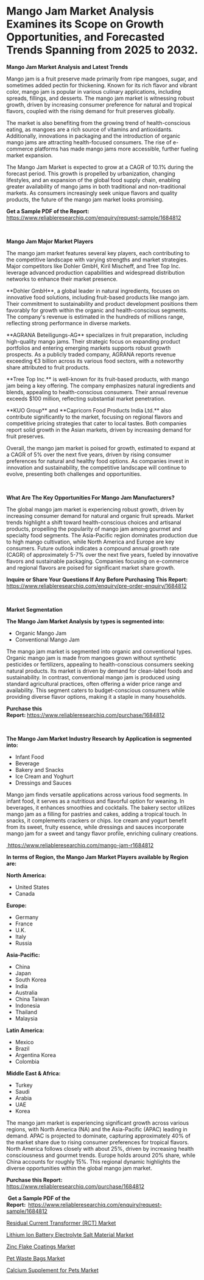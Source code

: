 <p><h1>Mango Jam Market Analysis Examines its Scope on Growth Opportunities, and Forecasted Trends Spanning from 2025 to 2032.</h1></p><p><strong>Mango Jam Market Analysis and Latest Trends</strong></p>
<p><p>Mango jam is a fruit preserve made primarily from ripe mangoes, sugar, and sometimes added pectin for thickening. Known for its rich flavor and vibrant color, mango jam is popular in various culinary applications, including spreads, fillings, and desserts. The mango jam market is witnessing robust growth, driven by increasing consumer preference for natural and tropical flavors, coupled with the rising demand for fruit preserves globally.</p><p>The market is also benefiting from the growing trend of health-conscious eating, as mangoes are a rich source of vitamins and antioxidants. Additionally, innovations in packaging and the introduction of organic mango jams are attracting health-focused consumers. The rise of e-commerce platforms has made mango jams more accessible, further fueling market expansion.</p><p>The Mango Jam Market is expected to grow at a CAGR of 10.1% during the forecast period. This growth is propelled by urbanization, changing lifestyles, and an expansion of the global food supply chain, enabling greater availability of mango jams in both traditional and non-traditional markets. As consumers increasingly seek unique flavors and quality products, the future of the mango jam market looks promising.</p></p>
<p><strong>Get a Sample PDF of the Report:&nbsp;</strong> <a href="https://www.reliableresearchiq.com/enquiry/request-sample/1684812?utm_campaign=1870&utm_medium=2&utm_source=Github&utm_content=ia&utm_term=26032025&utm_id=mango-jam">https://www.reliableresearchiq.com/enquiry/request-sample/1684812</a></p>
<p>&nbsp;</p>
<p><strong>Mango Jam Major Market Players</strong></p>
<p><p>The mango jam market features several key players, each contributing to the competitive landscape with varying strengths and market strategies. Major competitors like Dohler GmbH, Kiril Mischeff, and Tree Top Inc. leverage advanced production capabilities and widespread distribution networks to enhance their market presence.</p><p>**Dohler GmbH**, a global leader in natural ingredients, focuses on innovative food solutions, including fruit-based products like mango jam. Their commitment to sustainability and product development positions them favorably for growth within the organic and health-conscious segments. The company's revenue is estimated in the hundreds of millions range, reflecting strong performance in diverse markets.</p><p>**AGRANA Beteiligungs-AG** specializes in fruit preparation, including high-quality mango jams. Their strategic focus on expanding product portfolios and entering emerging markets supports robust growth prospects. As a publicly traded company, AGRANA reports revenue exceeding €3 billion across its various food sectors, with a noteworthy share attributed to fruit products.</p><p>**Tree Top Inc.** is well-known for its fruit-based products, with mango jam being a key offering. The company emphasizes natural ingredients and blends, appealing to health-conscious consumers. Their annual revenue exceeds $100 million, reflecting substantial market penetration.</p><p>**KUO Group** and **Capricorn Food Products India Ltd.** also contribute significantly to the market, focusing on regional flavors and competitive pricing strategies that cater to local tastes. Both companies report solid growth in the Asian markets, driven by increasing demand for fruit preserves.</p><p>Overall, the mango jam market is poised for growth, estimated to expand at a CAGR of 5% over the next five years, driven by rising consumer preferences for natural and healthy food options. As companies invest in innovation and sustainability, the competitive landscape will continue to evolve, presenting both challenges and opportunities.</p></p>
<p>&nbsp;</p>
<p><strong>What Are The Key Opportunities For Mango Jam Manufacturers?</strong></p>
<p><p>The global mango jam market is experiencing robust growth, driven by increasing consumer demand for natural and organic fruit spreads. Market trends highlight a shift toward health-conscious choices and artisanal products, propelling the popularity of mango jam among gourmet and specialty food segments. The Asia-Pacific region dominates production due to high mango cultivation, while North America and Europe are key consumers. Future outlook indicates a compound annual growth rate (CAGR) of approximately 5-7% over the next five years, fueled by innovative flavors and sustainable packaging. Companies focusing on e-commerce and regional flavors are poised for significant market share growth.</p></p>
<p><strong>Inquire or Share Your Questions If Any Before Purchasing This Report:</strong> <a href="https://www.reliableresearchiq.com/enquiry/pre-order-enquiry/1684812?utm_campaign=1870&utm_medium=2&utm_source=Github&utm_content=ia&utm_term=26032025&utm_id=mango-jam">https://www.reliableresearchiq.com/enquiry/pre-order-enquiry/1684812</a></p>
<p>&nbsp;</p>
<p><strong>Market Segmentation</strong></p>
<p><strong>The Mango Jam Market Analysis by types is segmented into:</strong></p>
<p><ul><li>Organic Mango Jam</li><li>Conventional Mango Jam</li></ul></p>
<p><p>The mango jam market is segmented into organic and conventional types. Organic mango jam is made from mangoes grown without synthetic pesticides or fertilizers, appealing to health-conscious consumers seeking natural products. Its market is driven by demand for clean-label foods and sustainability. In contrast, conventional mango jam is produced using standard agricultural practices, often offering a wider price range and availability. This segment caters to budget-conscious consumers while providing diverse flavor options, making it a staple in many households.</p></p>
<p><strong>Purchase this Report:&nbsp;</strong><a href="https://www.reliableresearchiq.com/purchase/1684812?utm_campaign=1870&utm_medium=2&utm_source=Github&utm_content=ia&utm_term=26032025&utm_id=mango-jam">https://www.reliableresearchiq.com/purchase/1684812</a></p>
<p>&nbsp;</p>
<p><strong>The Mango Jam Market Industry Research by Application is segmented into:</strong></p>
<p><ul><li>Infant Food</li><li>Beverage</li><li>Bakery and Snacks</li><li>Ice Cream and Yoghurt</li><li>Dressings and Sauces</li></ul></p>
<p><p>Mango jam finds versatile applications across various food segments. In infant food, it serves as a nutritious and flavorful option for weaning. In beverages, it enhances smoothies and cocktails. The bakery sector utilizes mango jam as a filling for pastries and cakes, adding a tropical touch. In snacks, it complements crackers or chips. Ice cream and yogurt benefit from its sweet, fruity essence, while dressings and sauces incorporate mango jam for a sweet and tangy flavor profile, enriching culinary creations.</p></p>
<p><a href="https://www.reliableresearchiq.com/mango-jam-r1684812?utm_campaign=1870&utm_medium=2&utm_source=Github&utm_content=ia&utm_term=26032025&utm_id=mango-jam">&nbsp;https://www.reliableresearchiq.com/mango-jam-r1684812</a></p>
<p><strong>In terms of Region, the Mango Jam Market Players available by Region are:</strong></p>
<p>
    <p> <strong> North America: </strong>
        <ul>
            <li>United States</li>
            <li>Canada</li>
        </ul>
        </p> 
    <p> <strong> Europe: </strong>
        <ul>
            <li>Germany</li>
            <li>France</li>
            <li>U.K.</li>
            <li>Italy</li>
            <li>Russia</li>
        </ul>
        </p> 
    <p> <strong> Asia-Pacific: </strong>
        <ul>
            <li>China</li>
            <li>Japan</li>
            <li>South Korea</li>
            <li>India</li>
            <li>Australia</li>
            <li>China Taiwan</li>
            <li>Indonesia</li>
            <li>Thailand</li>
            <li>Malaysia</li>
        </ul>
        </p> 
    <p> <strong> Latin America: </strong>
        <ul>
            <li>Mexico</li>
            <li>Brazil</li>
            <li>Argentina Korea</li>
            <li>Colombia</li>
        </ul>
        </p> 
    <p> <strong> Middle East & Africa: </strong>
        <ul>
            <li>Turkey</li>
            <li>Saudi</li>
            <li>Arabia</li>
            <li>UAE</li>
            <li>Korea</li>
        </ul>
    </p>
    </p>
<p><p>The mango jam market is experiencing significant growth across various regions, with North America (NA) and the Asia-Pacific (APAC) leading in demand. APAC is projected to dominate, capturing approximately 40% of the market share due to rising consumer preferences for tropical flavors. North America follows closely with about 25%, driven by increasing health consciousness and gourmet trends. Europe holds around 20% share, while China accounts for roughly 15%. This regional dynamic highlights the diverse opportunities within the global mango jam market.</p></p>
<p><strong>Purchase this Report: </strong><a href="https://www.reliableresearchiq.com/purchase/1684812?utm_campaign=1870&utm_medium=2&utm_source=Github&utm_content=ia&utm_term=26032025&utm_id=mango-jam">https://www.reliableresearchiq.com/purchase/1684812</a></p>
<p>&nbsp;<strong>Get a Sample PDF of the Report:&nbsp;&nbsp;</strong><a href="https://www.reliableresearchiq.com/enquiry/request-sample/1684812?utm_campaign=1870&utm_medium=2&utm_source=Github&utm_content=ia&utm_term=26032025&utm_id=mango-jam">https://www.reliableresearchiq.com/enquiry/request-sample/1684812</a></p>
<p><strong></strong></p>
<p><p><a href="https://github.com/barlevsebako/Market-Research-Report-List-1/blob/main/residual-current-transformer-rct-market.md?utm_campaign=1870&utm_medium=2&utm_source=Github&utm_content=ia&utm_term=26032025&utm_id=mango-jam">Residual Current Transformer (RCT) Market</a></p><p><a href="https://github.com/hiwatchucuy/Market-Research-Report-List-1/blob/main/lithium-ion-battery-electrolyte-salt-material-market.md?utm_campaign=1870&utm_medium=2&utm_source=Github&utm_content=ia&utm_term=26032025&utm_id=mango-jam">Lithium Ion Battery Electrolyte Salt Material Market</a></p><p><a href="https://github.com/tyreinhssan/Market-Research-Report-List-1/blob/main/zinc-flake-coatings-market.md?utm_campaign=1870&utm_medium=2&utm_source=Github&utm_content=ia&utm_term=26032025&utm_id=mango-jam">Zinc Flake Coatings Market</a></p><p><a href="https://github.com/ftnlewins/Market-Research-Report-List-1/blob/main/pet-waste-bags-market.md?utm_campaign=1870&utm_medium=2&utm_source=Github&utm_content=ia&utm_term=26032025&utm_id=mango-jam">Pet Waste Bags Market</a></p><p><a href="https://github.com/idranalexie/Market-Research-Report-List-1/blob/main/calcium-supplement-for-pets-market.md?utm_campaign=1870&utm_medium=2&utm_source=Github&utm_content=ia&utm_term=26032025&utm_id=mango-jam">Calcium Supplement for Pets Market</a></p></p>